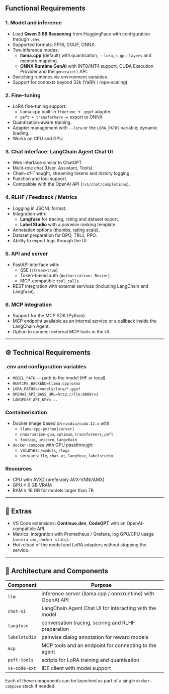 ## Functional Requirements

### 1. Model and inference

* Load **Qwen 3 8B Reasoning** from HuggingFace with configuration through `.env`.
* Supported formats: FP16, GGUF, ONNX.
* Two inference modes:
  * **llama.cpp** (default) with quantisation, `--lora`, `n_gpu_layers` and memory mapping.
  * **ONNX Runtime GenAI** with INT8/INT4 support, CUDA Execution Provider and the `generate()` API.
* Switching runtimes via environment variables.
* Support for contexts beyond 32k (YaRN / rope-scaling).

### 2. Fine-tuning

* LoRA fine-tuning support:
  * llama.cpp built-in `finetune` → `.gguf` adapter
  * `peft + transformers` → export to ONNX
* Quantisation-aware training.
* Adapter management with `--lora` or the `LORA_PATHS` variable; dynamic loading.
* Works on CPU and GPU.

### 3. Chat interface: LangChain Agent Chat UI

* Web interface similar to ChatGPT.
* Multi-role chat (User, Assistant, Tools).
* Chain-of-Thought, streaming tokens and history logging.
* Function and tool support.
* Compatible with the OpenAI API (`/v1/chat/completions`).

### 4. RLHF / Feedback / Metrics

* Logging in JSONL format.
* Integration with:
  * **Langfuse** for tracing, rating and dataset export.
  * **Label Studio** with a pairwise ranking template.
* Annotation options (thumbs, rating scale).
* Dataset preparation for DPO, TRLx, PPO.
* Ability to export logs through the UI.

### 5. API and server

* FastAPI interface with:
  * SSE (`stream=true`)
  * Token-based auth (`Authorization: Bearer`)
  * MCP-compatible `tool_calls`
* REST integration with external services (including LangChain and Langfuse).

### 6. MCP integration

* Support for the MCP SDK (Python).
* MCP endpoint available as an internal service or a callback inside the LangChain Agent.
* Option to connect external MCP tools in the UI.

---

## ⚙️ Technical Requirements

### .env and configuration variables

* `MODEL_PATH` — path to the model (HF or local)
* `RUNTIME_BACKEND=llama.cpp|onnx`
* `LORA_PATHS=/models/lora/*.gguf`
* `OPENAI_API_BASE_URL=http://llm:8000/v1`
* `LANGFUSE_API_KEY=...`

### Containerisation

* Docker image based on `nvidia/cuda:12.x` with:
  * `llama-cpp-python[server]`
  * `onnxruntime-gpu`, `optimum`, `transformers`, `peft`
  * `fastapi`, `uvicorn`, `langchain`
* `docker-compose` with GPU passthrough:
  * volumes: `/models`, `/logs`
  * services: `llm`, `chat-ui`, `langfuse`, `labelstudio`

### Resources

* CPU with AVX2 (preferably AVX-VNNI/AMX)
* GPU ≥ 6 GB VRAM
* RAM ≥ 16 GB for models larger than 7B

---

## 🧪 Extras

* VS Code extensions: **Continue.dev**, **CodeGPT** with an OpenAI-compatible API.
* Metrics: integration with Prometheus / Grafana, log GPU/CPU usage (`nvidia-smi`, `docker stats`).
* Hot reload of the model and LoRA adapters without stopping the service.

---

## 🧱 Architecture and Components

| Component | Purpose |
| --------- | ------- |
| `llm` | inference server (llama.cpp / onnxruntime) with OpenAI API |
| `chat-ui` | LangChain Agent Chat UI for interacting with the model |
| `langfuse` | conversation tracing, scoring and RLHF preparation |
| `labelstudio` | pairwise dialog annotation for reward models |
| `mcp` | MCP tools and an endpoint for connecting to the agent |
| `peft-tools` | scripts for LoRA training and quantisation |
| `vs-code-ext` | IDE client with model support |

Each of these components can be launched as part of a single `docker-compose` stack if needed.
